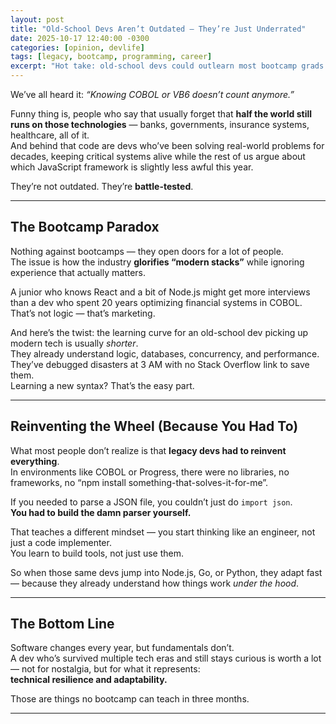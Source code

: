 ```yaml
---
layout: post
title: "Old-School Devs Aren’t Outdated — They’re Just Underrated"
date: 2025-10-17 12:40:00 -0300
categories: [opinion, devlife]
tags: [legacy, bootcamp, programming, career]
excerpt: "Hot take: old-school devs could outlearn most bootcamp grads before lunch — and still have time to fix production."
---
```


We’ve all heard it: *“Knowing COBOL or VB6 doesn’t count anymore.”*  

Funny thing is, people who say that usually forget that **half the world still runs on those technologies** — banks, governments, insurance systems, healthcare, all of it.  
And behind that code are devs who’ve been solving real-world problems for decades, keeping critical systems alive while the rest of us argue about which JavaScript framework is slightly less awful this year.

They’re not outdated. They’re **battle-tested**.

---

## The Bootcamp Paradox

Nothing against bootcamps — they open doors for a lot of people.  
The issue is how the industry **glorifies “modern stacks”** while ignoring experience that actually matters.  

A junior who knows React and a bit of Node.js might get more interviews than a dev who spent 20 years optimizing financial systems in COBOL.  
That’s not logic — that’s marketing.

And here’s the twist: the learning curve for an old-school dev picking up modern tech is usually *shorter*.  
They already understand logic, databases, concurrency, and performance.  
They’ve debugged disasters at 3 AM with no Stack Overflow link to save them.  
Learning a new syntax? That’s the easy part.

---

## Reinventing the Wheel (Because You Had To)

What most people don’t realize is that **legacy devs had to reinvent everything**.  
In environments like COBOL or Progress, there were no libraries, no frameworks, no “npm install something-that-solves-it-for-me”.  

If you needed to parse a JSON file, you couldn’t just do `import json`.  
**You had to build the damn parser yourself.**  

That teaches a different mindset — you start thinking like an engineer, not just a code implementer.  
You learn to build tools, not just use them.  

So when those same devs jump into Node.js, Go, or Python, they adapt fast — because they already understand how things work *under the hood*.

---

## The Bottom Line

Software changes every year, but fundamentals don’t.  
A dev who’s survived multiple tech eras and still stays curious is worth a lot — not for nostalgia, but for what it represents:  
**technical resilience and adaptability.**

Those are things no bootcamp can teach in three months.

---

